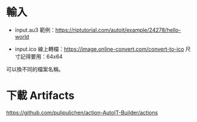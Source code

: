 # 輸入

- input.au3
範例：https://riptutorial.com/autoit/example/24278/hello-world

- input.ico
線上轉檔：https://image.online-convert.com/convert-to-ico
尺寸記得要用：64x64

可以換不同的檔案名稱。

# 下載 Artifacts

https://github.com/pulipulichen/action-AutoIT-Builder/actions